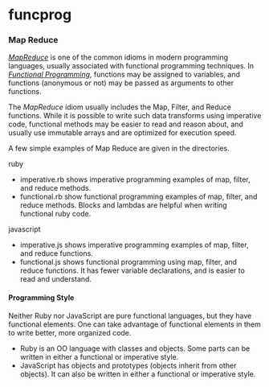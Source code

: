 # funcprog
### Map Reduce

[_MapReduce_](https://hacks.mozilla.org/2015/01/from-mapreduce-to-javascript-functional-programming/) is one of the common idioms in modern programming languages, usually associated with functional programming techniques.  In [_Functional Programming_](https://en.wikipedia.org/wiki/Functional_programming), functions may be assigned to variables, and functions (anonymous or not) may be passed as arguments to other functions.

The _MapReduce_ idiom usually includes the Map, Filter, and Reduce functions. While it is possible to write such data transforms using imperative code, functional methods may be easier to read and reason 
about, and usually use immutable arrays and are optimized for execution speed.

A few simple examples of Map Reduce are given in the directories.

ruby
+ imperative.rb shows imperative programming examples of map, filter, and reduce methods.
+ functional.rb show functional programming examples of map, filter, and reduce methods.  Blocks and lambdas are helpful when writing functional ruby code.

javascript
+ imperative.js shows imperative programming examples of map, filter, and reduce functions.
+ functional.js shows functional programming using map, filter, and reduce functions.  It has
 fewer variable declarations, and is easier to read and understand.

#### Programming Style
Neither Ruby nor JavaScript are pure functional languages, but they have functional elements.  One can take advantage of functional elements in them to write better, more organized code.  
+ Ruby is an OO language with classes and objects.  Some parts can be written in either a functional or imperative style.
+ JavaScript has objects and prototypes (objects inherit from other objects).  It can also be written in either a functional or imperative style.

